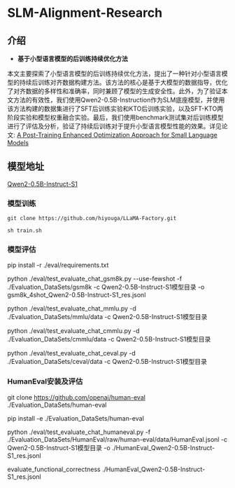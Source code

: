 # SLM-Alignment-Research

## 介绍
- **基于小型语言模型的后训练持续优化方法**

本文主要探索了小型语言模型的后训练持续优化方法，提出了一种针对小型语言模型的持续后训练对齐数据构建方法。该方法的核心是基于大模型的数据指导，优化了对齐数据的多样性和准确率，同时兼顾了模型的生成安全性。此外，为了验证本文方法的有效性，我们使用Qwen2-0.5B-Instruction作为SLM底座模型，并使用该方法构建的数据集进行了SFT后训练实验和KTO后训练实验，以及SFT-KTO两阶段实验和模型权重融合实验。最后，我们使用benchmark测试集对后训练模型进行了评估及分析，验证了持续后训练对于提升小型语言模型性能的效果。详见论文: [A Post-Training Enhanced Optimization Approach for Small Language Models](https://arxiv.org/abs/2411.02939)

## 模型地址
[Qwen2-0.5B-Instruct-S1](https://www.modelscope.cn/models/kkzhai/Qwen2-0.5B-Instruct-S1)

### 模型训练
```
git clone https://github.com/hiyouga/LLaMA-Factory.git

sh train.sh
```

### 模型评估
pip install -r ./eval/requirements.txt

python ./eval/test_evaluate_chat_gsm8k.py --use-fewshot -f ./Evaluation_DataSets/gsm8k -c Qwen2-0.5B-Instruct-S1模型目录  -o gsm8k_4shot_Qwen2-0.5B-Instruct-S1_res.jsonl 

python ./eval/test_evaluate_chat_mmlu.py -d ./Evaluation_DataSets/mmlu/data -c Qwen2-0.5B-Instruct-S1模型目录  

python ./eval/test_evaluate_chat_cmmlu.py -d ./Evaluation_DataSets/cmmlu/data -c Qwen2-0.5B-Instruct-S1模型目录  

python ./eval/test_evaluate_chat_ceval.py -d ./Evaluation_DataSets/ceval/data -c Qwen2-0.5B-Instruct-S1模型目录  

### HumanEval安装及评估
git clone https://github.com/openai/human-eval ./Evaluation_DataSets/human-eval

pip install -e ./Evaluation_DataSets/human-eval

python ./eval/test_evaluate_chat_humaneval.py -f ./Evaluation_DataSets/HumanEval/raw/human-eval/data/HumanEval.jsonl -c Qwen2-0.5B-Instruct-S1模型目录 -o ./HumanEval_Qwen2-0.5B-Instruct-S1_res.jsonl

evaluate_functional_correctness ./HumanEval_Qwen2-0.5B-Instruct-S1_res.jsonl
